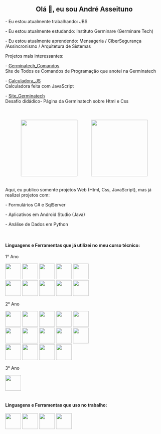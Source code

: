 <h2 style="text-align: center">Olá 👋, eu sou André Asseituno</h2>

<link rel="stylesheet" href="https://cdn.jsdelivr.net/gh/devicons/devicon@v2.15.1/devicon.min.css">
       
<p>- Eu estou atualmente trabalhando: JBS</p>
<p>- Eu estou atualmente estudando: Instituto Germinare (Germinare Tech)</p>
<p>- Eu estou atualmente aprendendo: Mensageria / CiberSegurança /Assincronismo / Arquitetura de Sistemas</p>

<p>Projetos mais interessantes:</p>
<p>- <a href="https://andreasseituno.github.io/Germinatech_Comandos/Pagina_Principal/index.html" target="_blank">Germinatech_Comandos</a> 
</br> Site de Todos os Comandos de Programação que anotei na Germinatech </p>
<p>- <a href="https://andreasseituno.github.io/Calculadora_JS/index.html" target="_blank">Calculadora_JS</a> 
</br> Calculadora feita com JavaScript </p>
<p>- <a href="https://andreasseituno.github.io/Site_Germinatech/index.html" target="_blank">Site_Germinatech</a>
</br> Desafio didádico- Página da Germinatech sobre Html e Css</p>

<br />

<div style="text-align: center">
   <img
     height="180em"
     src="https://github-readme-stats.vercel.app/api?username=andreasseituno&show_icons=true&theme=dracula&include_all_commits=true&count_private=true"
     style="margin: 20px"
   />
   <img
     height="180em"
     src="https://github-readme-stats.vercel.app/api/top-langs/?username=andreasseituno&layout=compact&langs_count=7&theme=dracula"
     style="margin: 20px"
   />
</div>

<p>Aqui, eu publico somente projetos Web (Html, Css, JavaScript), mas já realizei projetos com:</p>
<p>- Formulários C# e SqlServer</p>
<p>- Aplicativos em Android Studio (Java)</p>
<p>- Análise de Dados em Python</p>

<br />

<h4>Linguagens e Ferramentas que já utilizei no meu curso técnico:</h4>

<div style="display: inline_block">
   <p>1° Ano</p>
   <img src="https://cdn.jsdelivr.net/gh/devicons/devicon/icons/html5/html5-original.svg" height="50px"/>   
   <img src="https://cdn.jsdelivr.net/gh/devicons/devicon/icons/css3/css3-original.svg" height="50px"/>
   <img src="https://cdn.jsdelivr.net/gh/devicons/devicon/icons/javascript/javascript-original.svg" height="50px"/>
   <img src="https://cdn.jsdelivr.net/gh/devicons/devicon@latest/icons/typescript/typescript-original.svg" height="50px"/>
   <img src="https://cdn.jsdelivr.net/gh/devicons/devicon/icons/vscode/vscode-original.svg" height="50px"/>
   <br />
   <img src="https://cdn.jsdelivr.net/gh/devicons/devicon/icons/linux/linux-original.svg" height="50px"/>
   <img src="https://cdn.jsdelivr.net/gh/devicons/devicon@latest/icons/ubuntu/ubuntu-original.svg" height="50px"/>
   <img src="https://cdn.jsdelivr.net/gh/devicons/devicon/icons/postgresql/postgresql-original.svg" height="50px"/>
   <img src="https://cdn.jsdelivr.net/gh/devicons/devicon/icons/git/git-original.svg" height="50px"/>
   <img src="https://cdn.jsdelivr.net/gh/devicons/devicon@latest/icons/github/github-original.svg" height="50px"/>
          
   <p>2° Ano</p>
   <img src="https://cdn.jsdelivr.net/gh/devicons/devicon@latest/icons/intellij/intellij-original.svg" height="50px"/>
   <img src="https://cdn.jsdelivr.net/gh/devicons/devicon@latest/icons/java/java-original.svg" height="50px"/>
   <img src="https://cdn.jsdelivr.net/gh/devicons/devicon@latest/icons/androidstudio/androidstudio-original.svg" height="50px"/>
   <img src="https://cdn.jsdelivr.net/gh/devicons/devicon@latest/icons/sqlite/sqlite-original.svg" height="50px"/>
   <img src="https://cdn.jsdelivr.net/gh/devicons/devicon@latest/icons/firebase/firebase-original.svg" height="50px"/>
   <br />
   <img src="https://cdn.jsdelivr.net/gh/devicons/devicon@latest/icons/python/python-original.svg" height="50px"/>
   <img src="https://cdn.jsdelivr.net/gh/devicons/devicon@latest/icons/matplotlib/matplotlib-original.svg" height="50px"/>
   <img src="https://cdn.jsdelivr.net/gh/devicons/devicon@latest/icons/pandas/pandas-original.svg" height="50px"/>
   <img src="https://cdn.jsdelivr.net/gh/devicons/devicon@latest/icons/mongodb/mongodb-original.svg" height="50px"/>
   <img src="https://cdn.jsdelivr.net/gh/devicons/devicon@latest/icons/redis/redis-original.svg"    height="50px"  />
   <br />
   <img src="https://cdn.jsdelivr.net/gh/devicons/devicon@latest/icons/githubactions/githubactions-plain.svg" height="50px"/>
   <img src="https://cdn.jsdelivr.net/gh/devicons/devicon@latest/icons/jenkins/jenkins-original.svg" height="50px"/>
   <img src="https://cdn.jsdelivr.net/gh/devicons/devicon/icons/docker/docker-original.svg" height="50px"/>
   <img src="https://cdn.jsdelivr.net/gh/devicons/devicon@latest/icons/figma/figma-original.svg" height="50px"/>
   
   <p>3° Ano</p>
   <img src="https://cdn.jsdelivr.net/gh/devicons/devicon@latest/icons/apachekafka/apachekafka-original.svg" height="50px"/>
</div>

<br />

<h4>Linguagens e Ferramentas que uso no trabalho:</h4>
<div style="display: inline_block">
   <img src="https://cdn.jsdelivr.net/gh/devicons/devicon/icons/dot-net/dot-net-plain-wordmark.svg" height="50px"/>
   <img src="https://cdn.jsdelivr.net/gh/devicons/devicon/icons/csharp/csharp-original.svg" height="50px"/>
   <img src="https://cdn.jsdelivr.net/gh/devicons/devicon/icons/visualstudio/visualstudio-plain.svg" height="50px"/>
   <img src="https://cdn.jsdelivr.net/gh/devicons/devicon/icons/microsoftsqlserver/microsoftsqlserver-plain-wordmark.svg" height="50px"/>
</div>
